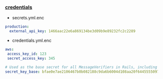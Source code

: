 ### [credentials](https://github.com/rails/rails/pull/30067)

* secrets.yml.enc

```yml
production:
  external_api_key: 1466aac22e6a869134be3d09b9e89232fc2c2289
```

* credentials.yml.enc

```yml
aws:
 access_key_id: 123
 secret_access_key: 345

# Used as the base secret for all MessageVerifiers in Rails, including the one protecting cookies.
secret_key_base: bfae0e7ae2106467b0b082188c9da6b6004d108aa20f6445555097e4e6207419d09dfc2bc0db670e7583528c0fe1ca06eb72aedd8f7d17653d431ef877e8fb5e
```
